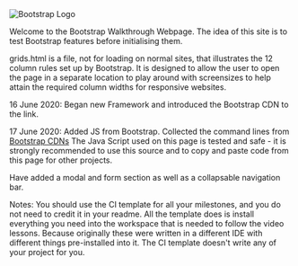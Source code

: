 <img src="https://w7.pngwing.com/pngs/572/734/png-transparent-responsive-web-design-bootstrap-front-end-web-development-logo-design-purple-template-web-design.png" alt="Bootstrap Logo" style="margin: 0;">

Welcome to the Bootstrap Walkthrough Webpage. The idea of this site is to test Bootstrap features before initialising them. 

grids.html is a file, not for loading on normal sites, that illustrates the 12 column rules set up by Bootstrap. It is designed to allow the user to open the page in a separate location to play around with screensizes to help attain the required column widths for responsive websites. 

16 June 2020: Began new Framework and introduced the Bootstrap CDN to the link. 

17 June 2020: Added JS from Bootstrap. Collected the command lines from <a href="https://getbootstrap.com/docs/4.5/getting-started/download/">Bootstrap CDNs</a>
The Java Script used on this page is tested and safe - it is strongly recommended to use this source and to copy and paste code from this page for other projects. 

Have added a modal and form section as well as a collapsable navigation bar. 

Notes: You should use the CI template for all your milestones, and you do not need to credit it in your readme. All the template does is install everything you need into the workspace that is needed to follow the video lessons. Because originally these were written in a different IDE with different things pre-installed into it. The CI template doesn't write any of your project for you.
